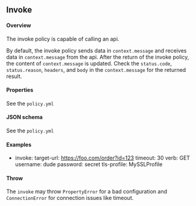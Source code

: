 ## Invoke

#### Overview
The invoke policy is capable of calling an api.

By default, the invoke policy sends data in `context.message` and receives data in `context.message` from the api. After the return of the invoke policy, the content of `context.message` is updated. Check the `status.code`, `status.reason`, `headers`, and `body` in the `context.message` for the returned result.


#### Properties
See the `policy.yml`

#### JSON schema
See the `policy.yml`

#### Examples
- invoke:
    target-url: https://foo.com/order?id=123
    timeout: 30
    verb: GET
    username: dude
    password: secret
    tls-profile: MySSLProfile

#### Throw
The `invoke` may throw `PropertyError` for a bad configuration and `ConnectionError` for connection issues like timeout.


